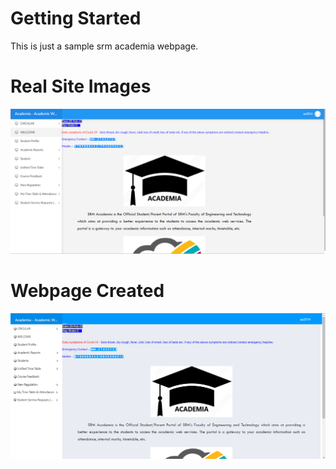 # Getting Started

This is just a sample srm academia webpage.

# Real Site Images

![Real Image](srm_real.png)

# Webpage Created

![Created Image](srm_made.png)


